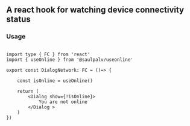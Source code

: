## A react hook for watching device connectivity status

### Usage

```tsx

import type { FC } from 'react'
import { useOnline } from '@saulpalv/useonline'

export const DialogNetwork: FC = ()=> {

    const isOnline = useOnline()

    return (
        <Dialog show={!isOnline}>
            You are not online
        </Dialog >
    )
})
```
